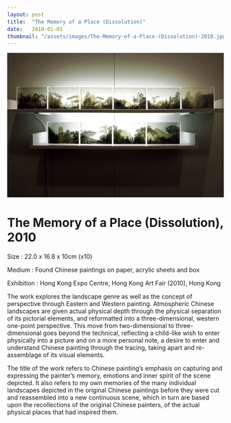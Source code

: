 ```yaml
---
layout: post
title:  "The Memory of a Place (Dissolution)"
date:   2010-01-01
thumbnail: "/assets/images/The-Memory-of-a-Place-(Dissolution)-2010.jpg"
---
```


![My image Name](/assets/images/The-Memory-of-a-Place_Dissolution.jpg)

# The Memory of a Place (Dissolution), 2010

Size
: 22.0 x 16.8 x 10cm (x10)

Medium
: Found Chinese paintings on paper, acrylic sheets and box

Exhibition
: Hong Kong Expo Centre, Hong Kong Art Fair (2010), Hong Kong

The work explores the landscape genre as well as the concept of perspective through Eastern and Western painting. Atmospheric Chinese landscapes are given actual physical depth through the physical separation of its pictorial elements, and reformatted into a three-dimensional, western one-point perspective. This move from two-dimensional to three-dimensional goes beyond the technical, reflecting a child-like wish to enter physically into a picture and on a more personal note, a desire to enter and understand Chinese painting through the tracing, taking apart and re-assemblage of its visual elements.

The title of the work refers to Chinese painting’s emphasis on capturing and expressing the painter’s memory, emotions and inner spirit of the scene depicted. It also refers to my own memories of the many individual landscapes depicted in the original Chinese paintings before they were cut and reassembled into a new continuous scene, which in turn are based upon the recollections of the original Chinese painters, of the actual physical places that had inspired them.